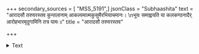 +++
secondary_sources = [ "MSS_5191",]
jsonClass = "Subhaashita"
text = "आरादसौ तरुवरस्तव कुन्तलानाम् आकल्पमात्मकुसुमैरभियाचमानः।  \nभूयः समाह्वयति या कलकण्ठनादैर् आरोहभारमृदुगामिनि तत्र यामः॥"
title = "आरादसौ तरुवरस्तव"

+++

<details><summary>Text</summary>

आरादसौ तरुवरस्तव कुन्तलानाम् आकल्पमात्मकुसुमैरभियाचमानः।  
भूयः समाह्वयति या कलकण्ठनादैर् आरोहभारमृदुगामिनि तत्र यामः॥
</details>

